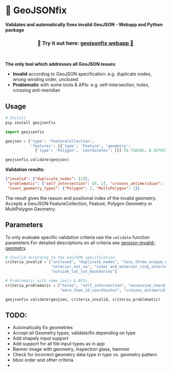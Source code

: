 # 🔧 GeoJSONfix

**Validates and automatically fixes invalid GeoJSON - Webapp and Python package**   

<h3 align="center">
    🎈 Try it out here: <a href="https://geojsonfix.streamlit.app/">geojsonfix webapp 🎈 </a>
</h3>

<br>

**The only tool which addresses all GeoJSON issues**: 
- **Invalid** according to GeoJSON specification: e.g. duplicate nodes, wrong winding order, unclosed 
- **Problematic** with some tools & APIs: e.g. self-intersection, holes, crossing anti-meridian

## Usage

```bash
# Install
pip install geojsonfix
```

```python
import geojsonfix

geojson = {'type': 'FeatureCollection',
           'features': [{'type': 'Feature', 'geometry':
             {'type': 'Polygon', 'coordinates': [[[-59.758285, 8.367035], ...]]}}]}

geojsonfix.validate(geojson)
```
**Validation results:**
```json
{"invalid": {"duplicate_nodes": [2]},
 "problematic": {"self_intersection": [0, 2], "crosses_antimeridian": [1]},
 "count_geometry_types": {"Polygon": 2, "MultiPolygon": 1}}
```
The result gives the reason and positional index of the invalid geometry.
Accepts a GeoJSON FeatureCollection, Feature, Polygon Geometry or MultiPolygon Geometry.

## Parameters
To only evaluate specific validation criteria use the `validate` function parameters
For detailed descriptions on all criteria see [geojson-invalid-geometry](https://github.com/chrieke/geojson-invalid-geometry).

```python
# Invalid according to the GeoJSON specification
criteria_invalid = ["unclosed", "duplicate_nodes", "less_three_unique_nodes", "exterior_not_ccw", 
                    "interior_not_cw", "inner_and_exterior_ring_intersect", "crs_defined", 
                    "outside_lat_lon_boundaries"]

# Problematic with some tools & APIs
criteria_problematic = ["holes", "self_intersection", "excessive_coordinate_precision", 
                        "more_than_2d_coordinates", "crosses_antimeridian"]

geojsonfix.validate(geojson, criteria_invalid, criteria_problematic)
```



## TODO:
- Automatically fix geometries
- Accept all Geometry types, validate/fix depending on type
- Add shapely input support
- Add support for all file input types as in app
- Banner image with geometry, inspection glass, hammer
- Check for incorrect geometry data type in type vs. geometry pattern
- bbox order and other criteria
- 